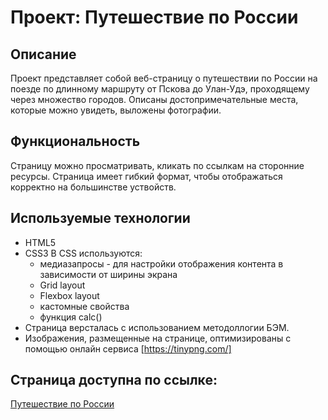# Проект: Путешествие по России

## Описание

Проект представляет собой веб-страницу о путешествии по России на поезде
по длинному маршруту от Пскова до Улан-Удэ, проходящему через множество городов.
Описаны достопримечательные места, которые можно увидеть, выложены фотографии.


## Функциональность

Страницу можно просматривать, кликать по ссылкам на сторонние ресурсы.
Страница имеет гибкий формат, чтобы отображаться корректно на большинстве уствойств.


## Используемые технологии

* HTML5
* CSS3
  В CSS используются:
  * медиазапросы - для настройки отображения контента в зависимости от ширины экрана
  * Grid layout
  * Flexbox layout
  * кастомные свойства
  * функция calc()
* Страница версталась с использованием методоллогии БЭМ.
* Изображения, размещенные на странице, оптимизированы с помощью онлайн сервиса [https://tinypng.com/]


## Страница доступна по ссылке:

[Путешествие по России](https://deneroxin.github.io/russian-travel/)
